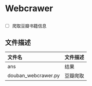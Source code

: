 # Webcrawer

## 

- [ ] 爬取豆瓣书籍信息


## 文件描述

| 文件名              | 文件描述 |
| :------------------ | :------- |
| ans                 | 结果     |
| douban_webcrawer.py | 豆瓣爬取 |